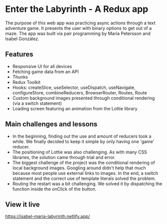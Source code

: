 # Enter the Labyrinth - A Redux app

The purpose of this web app was practicing async actions through a text adventure game. It presents the user with binary options to get out of a maze. The app was built via pair programming by Maria Petersson and Isabel González.

## Features

- Responsive UI for all devices
- Fetching game data from an API
- Thunks
- Redux Toolkit
- Hooks: createSlice, useSelector, useDispatch, useNavigate, configureStore, combineReducers, BrowserRouter, Routes, Route
- Custom background images presented through conditional rendering (via a switch statement)
- Loading screen featuring an animation from the Lottie library

## Main challenges and lessons

- In the beginning, finding out the use and amount of reducers took a while. We finally decided to keep it simple by only having one 'game' reducer.
- The positioning of Lottie was also challenging. As with many CSS libraries, the solution came through trial and error.
- The biggest challenge of the project was the conditional rendering of local background images. Googling around didn't help that much because most people use external links to images. In the end, a switch statement and the correct use of template literals solved the problem.
- Routing the restart was a bit challenging. We solved it by dispatching the function inside the onClick of the button.

## View it live

https://isabel-maria-labyrinth.netlify.app/
